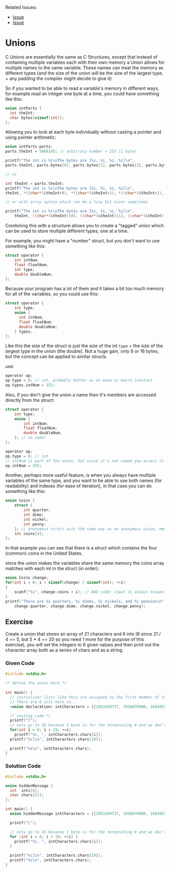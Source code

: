 Related Issues:

- [Issue](https://github.com/Evanlab02/Learning-C/issues/5)
- [Issue](https://github.com/Evanlab02/Learning-C/issues/6)

# Unions

C Unions are essentially the same as C Structures, except that instead of containing multiple variables each with their own memory a Union allows for multiple names to the same variable. These names can treat the memory as different types (and the size of the union will be the size of the largest type, + any padding the compiler might decide to give it)

So if you wanted to be able to read a variable's memory in different ways, for example read an integer one byte at a time, you could have something like this:

```c
union intParts {
  int theInt;
  char bytes[sizeof(int)];
};
```

Allowing you to look at each byte individually without casting a pointer and using pointer arithmetic:

```c
union intParts parts;
parts.theInt = 5968145; // arbitrary number > 255 (1 byte)

printf("The int is %i\nThe bytes are [%i, %i, %i, %i]\n",
parts.theInt, parts.bytes[0], parts.bytes[1], parts.bytes[2], parts.bytes[3]);

// vs

int theInt = parts.theInt;
printf("The int is %i\nThe bytes are [%i, %i, %i, %i]\n",
theInt, *((char*)&theInt+0), *((char*)&theInt+1), *((char*)&theInt+2), *((char*)&theInt+3));

// or with array syntax which can be a tiny bit nicer sometimes

printf("The int is %i\nThe bytes are [%i, %i, %i, %i]\n",
    theInt, ((char*)&theInt)[0], ((char*)&theInt)[1], ((char*)&theInt)[2], ((char*)&theInt)[3]);
```

Combining this with a structure allows you to create a "tagged" union which can be used to store multiple different types, one at a time.

For example, you might have a "number" struct, but you don't want to use something like this:

```c
struct operator {
    int intNum;
    float floatNum;
    int type;
    double doubleNum;
};
```

Because your program has a lot of them and it takes a bit too much memory for all of the variables, so you could use this:

```c
struct operator {
    int type;
    union {
      int intNum;
      float floatNum;
      double doubleNum;
    } types;
};
```

Like this the size of the struct is just the size of the int `type` + the size of the largest type in the union (the double). Not a huge gain, only 8 or 16 bytes, but the concept can be applied to similar structs.

use:

```c
operator op;
op.type = 0; // int, probably better as an enum or macro constant
op.types.intNum = 352;
```

Also, if you don't give the union a name then it's members are accessed directly from the struct:

```c
struct operator {
    int type;
    union {
        int intNum;
        float floatNum;
        double doubleNum;
    }; // no name!
};

operator op;
op.type = 0; // int
// intNum is part of the union, but since it's not named you access it directly off the struct itself
op.intNum = 352;
```

Another, perhaps more useful feature, is when you always have multiple variables of the same type, and you want to be able to use both names (for readability) and indexes (for ease of iteration), in that case you can do something like this:

```c
union Coins {
    struct {
        int quarter;
        int dime;
        int nickel;
        int penny;
    }; // anonymous struct acts the same way as an anonymous union, members are on the outer container
    int coins[4];
};
```

In that example you can see that there is a struct which contains the four (common) coins in the United States.

since the union makes the variables share the same memory the coins array matches with each int in the struct (in order):

```c
union Coins change;
for(int i = 0; i < sizeof(change) / sizeof(int); ++i)
{
    scanf("%i", change.coins + i); // BAD code! input is always suspect!
}
printf("There are %i quarters, %i dimes, %i nickels, and %i pennies\n",
    change.quarter, change.dime, change.nickel, change.penny);
```

## Exercise

Create a union that stores an array of 21 characters and 6 ints (6 since 21 / 4 == 5, but 5 * 4 == 20 so you need 1 more for the purpose of this exercise), you will set the integers to 6 given values and then print out the character array both as a series of chars and as a string.

### Given Code

```C
#include <stdio.h>
  
/* define the union here */
  
int main() {
  // initializer lists like this are assigned to the first member of the union/struct!
  // There are 6 ints here so...
  <union declaration> intCharacters = {{1853169737, 1936876900, 1684955508, 1768838432, 561213039, 0}};

  /* testing code */
  printf("[");
  // only go to 18 because 1 byte is for the terminating 0 and we don't print the last in the loop
  for(int i = 0; i < 19; ++i)
    printf("%c, ", intCharacters.chars[i]);
  printf("%c]\n", intCharacters.chars[19]);

  printf("%s\n", intCharacters.chars);
}
```

### Solution Code

```C
#include <stdio.h>

union hiddenMessage {
  int  ints[6];
  char chars[21];
};

int main() {
  union hiddenMessage intCharacters = {{1853169737, 1936876900, 1684955508, 1768838432, 561213039, 0}};

  printf("[");

  // only go to 18 because 1 byte is for the terminating 0 and we don't print the last in the loop
  for (int i = 0; i < 19; ++i) {
    printf("%c, ", intCharacters.chars[i]);
  }
    
  printf("%c]\n", intCharacters.chars[19]);
  printf("%s\n", intCharacters.chars);
}
```
